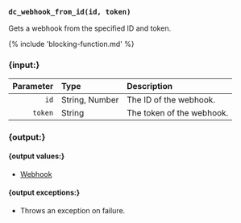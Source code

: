 ### `dc_webhook_from_id(id, token)`

Gets a webhook from the specified ID and token.

{% include 'blocking-function.md' %}


### {input:}

| Parameter | Type           | Description               |
|----------:|:---------------|:--------------------------|
|      `id` | String, Number | The ID of the webhook.    |
|   `token` | String         | The token of the webhook. |


### {output:}

#### {output values:}

* [Webhook](/values/webhook.md)

#### {output exceptions:}

* Throws an exception on failure.